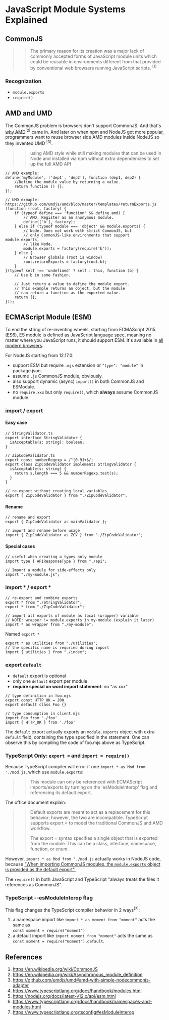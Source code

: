 # JavaScript Module Systems Explained

## CommonJS

>> The primary reason for its creation was a major lack of commonly accepted forms of JavaScript module units which could be reusable in environments different from that provided by conventional web browsers running JavaScript scripts. <sup>[1]</sup>

### Recognization

- `module.exports`
- `require()`

## AMD and UMD

The CommonJS problem is browsers don't support CommonJS. And that's [why AMD](https://requirejs.org/docs/whyamd.html)<sup>[2]</sup> came in.
And later on when npm and NodeJS got more popular, programmers want to reuse browser side AMD modules inside NodeJS so they invented UMD <sup>[3]</sup>.

>> using AMD style while still making modules that can be used in Node and installed via npm without extra dependencies to set up the full AMD API

```
// AMD example:
define('myModule', ['dep1', 'dep2'], function (dep1, dep2) {
    //Define the module value by returning a value.
    return function () {};
});

// UMD exmaple: https://github.com/umdjs/umd/blob/master/templates/returnExports.js
(function (root, factory) {
    if (typeof define === 'function' && define.amd) {
        // AMD. Register as an anonymous module.
        define(['b'], factory);
    } else if (typeof module === 'object' && module.exports) {
        // Node. Does not work with strict CommonJS, but
        // only CommonJS-like environments that support module.exports,
        // like Node.
        module.exports = factory(require('b'));
    } else {
        // Browser globals (root is window)
        root.returnExports = factory(root.b);
    }
}(typeof self !== 'undefined' ? self : this, function (b) {
    // Use b in some fashion.

    // Just return a value to define the module export.
    // This example returns an object, but the module
    // can return a function as the exported value.
    return {};
}));
```

## ECMAScript Module (ESM)

To end the string of re-inventing wheels, starting from ECMAScript 2015 (ES6),
ES module is defined as JavaScript language spec, meaning no matter where you JavaScript runs,
it should support ESM. It's available in [all modern browsers](https://developer.mozilla.org/en-US/docs/Web/JavaScript/Guide/Modules). 

For NodeJS starting from 12.17.0:
  - support ESM but require `.mjs` extension or `"type": "module"` in package.json.
  - assume `.js` CommonJS module, obviously.
  - also support dynamic (async) `import()` in both CommonJS and ESModule. 
  - no `require.xxx` but only `require()`, which **always** assume CommonJS module.

### import / export

#### Easy case

```
// StringValidator.ts
export interface StringValidator {
  isAcceptable(s: string): boolean;
}

// ZipCodeValidator.ts
export const numberRegexp = /^[0-9]+$/;
export class ZipCodeValidator implements StringValidator {
  isAcceptable(s: string) {
    return s.length === 5 && numberRegexp.test(s);
  }
}

// re-export without creating local variables
export { ZipCodeValidator } from "./ZipCodeValidator";
```

#### Rename

```
// rename and export
export { ZipCodeValidator as mainValidator };

// import and rename before usage
import { ZipCodeValidator as ZCV } from "./ZipCodeValidator";
```

#### Special cases

```
// useful when creating a types only module
import type { APIResponseType } from "./api";

// Import a module for side-effects only
import "./my-module.js";
```

### import * / export *

```
// re-export and combine exports
export * from "./StringValidator";
export * from "./ZipCodeValidator"; 

// import all exports of module as local (wrapper) variable
// NOTE: wrapper != module.exports in my-module (explain it later)
import * as wrapper from "./my-module";
```

Named `export *`

```
export * as utilities from "./utilities";
// the specific name is requried during import
import { utilities } from "./index";
```

### export `default`

- `default` export is optional
- only one `default` export per module
- **require special on word import statement**: no "as xxx"

```
// type definition in foo.mjs
export const HTTP_OK = 200
export default class Foo {}

// type consumption in client.mjs
import Foo from './foo'
import { HTTP_OK } from './foo'
```

The `default` export actually exports an `module.exports` object with extra `default` field,
containing the type specified in the statement.
One can observe this by compiling the code of foo.mjs above as TypeScript.

### TypeScript Only: `export =` and `import = require()`

Because TypeScript compiler will error if one `import * as Mod from './mod.js`, which use `module.exports`:
>> This module can only be referenced with ECMAScript imports/exports by turning on the 'esModuleInterop' flag and referencing its default export.

The office document explain:

>>Default exports are meant to act as a replacement for this behavior; however, the two are incompatible. TypeScript supports export = to model the traditional CommonJS and AMD workflow.<p/>
The export = syntax specifies a single object that is exported from the module. This can be a class, interface, namespace, function, or enum.

However, `import * as Mod from './mod.js` actually works in NodeJS code, because ["When importing CommonJS modules, the `module.exports` object is provided as the default export".](https://nodejs.org/docs/latest-v14.x/api/esm.html#esm_import_statements)

The `require()` in both JavaScript and TypeScript "always treats the files it references as CommonJS".

### TypeScript --esModuleInterop flag

This flag changes the TypeScript compiler behavior in 2 ways<sup>[7]</sup>:

1. a namespace import like `import * as moment from "moment"` acts the same as  
  `const moment = require("moment")`
2. a default import like `import moment from "moment"` acts the same as  
  `const moment = require("moment").default`.


## References
1. https://en.wikipedia.org/wiki/CommonJS
2. https://en.wikipedia.org/wiki/Asynchronous_module_definition
3. https://github.com/umdjs/umd#amd-with-simple-nodecommonjs-adapter
4. https://www.typescriptlang.org/docs/handbook/modules.html
5. https://nodejs.org/docs/latest-v12.x/api/esm.html
6. https://www.typescriptlang.org/docs/handbook/namespaces-and-modules.html
7. https://www.typescriptlang.org/tsconfig#esModuleInterop
